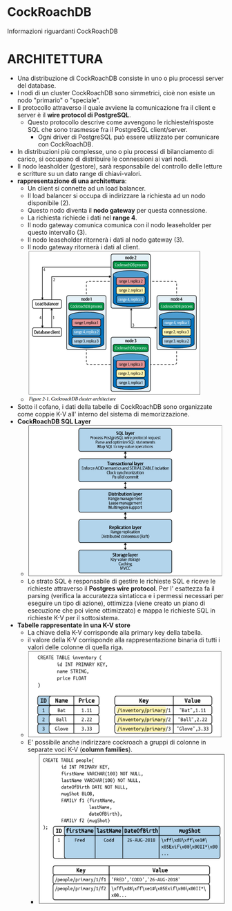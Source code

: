 # CockRoachDB
Informazioni riguardanti CockRoachDB

# ARCHITETTURA
- Una distribuzione di CockRoachDB consiste in uno o piu processi server del database.
- I nodi di un cluster CockRoachDB sono simmetrici, cioè non esiste un nodo "primario" o "speciale".
- Il protocollo attraverso il quale avviene la comunicazione fra il client e server è il **wire protocol di PostgreSQL**.
  - Questo protocollo descrive come avvengono le richieste/risposte SQL che sono trasmesse fra il PostgreSQL client/server.
    - Ogni driver di PostgreSQL può essere utilizzato per comunicare con CockRoachDB.
- In distribuzioni più complesse, uno o piu processi di bilanciamento di carico, si occupano di distribuire le connessioni ai vari nodi.
- Il nodo leasholder (gestore), sarà responsabile del controllo delle letture e scritture su un dato range di chiavi-valori. 
- **rappresentazione di una architettura**:
  - Un client si connette ad un load balancer.
  - Il load balancer si occupa di indirizzare la richiesta ad un nodo disponibile (2).
  - Questo nodo diventa il **nodo gateway** per questa connessione.
  - La richiesta richiede i dati nel **range 4**.
  - Il nodo gateway comunica comunica con il nodo leaseholder per questo intervallo (3).
  - Il nodo leaseholder ritornerà i dati al nodo gateway (3).
  - Il nodo gateway ritornerà i dati al client.
  - <img src="https://github.com/FabioR1995/CockRoachDB/blob/main/Immagini/cluster_architecture.png" width="400" height="350">
- Sotto il cofano, i dati della tabelle di CockRoachDB sono organizzate come coppie K-V all' interno del sistema di memorizzazione.
- **CockRoachDB SQL Layer**
  - <img src="https://github.com/FabioR1995/CockRoachDB/blob/main/Immagini/stack_cockroach.png" width="450" height="350">
  - Lo strato SQL è responsabile di gestire le richieste SQL e riceve le richieste attraverso il **Postgres wire protocol**. Per l' esattezza fa il parsing (verifica la accuratezza sintaticca e i permessi necessari per eseguire un tipo di azione), ottimizza (viene creato un piano di esecuzione che poi viene ottimizzato) e mappa le richieste SQL in richieste K-V per il sottosistema.
- **Tabelle rappresentate in una K-V store**
  - La chiave della K-V corrisponde alla primary key della tabella.
  - il valore della K-V corrisponde alla rappresentazione binaria di tutti i valori delle colonne di quella riga.
  - <img src="https://github.com/FabioR1995/CockRoachDB/blob/main/Immagini/k-v_store.png" width="450" height="200">
  - E' possibile anche indirizzare cockroach a gruppi di colonne in separate voci K-V (**column families**).
    - <img src="https://github.com/FabioR1995/CockRoachDB/blob/main/Immagini/column_families.png" width="450" height="350"> 
